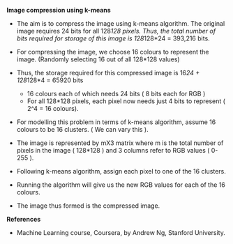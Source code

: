 **Image compression using k-means**

- The aim is to compress the image using k-means algorithm. The original image requires 24 bits for all 128*128 pixels. Thus, the total number of bits required for storage of this image is 128*128*24 = 393,216 bits.
- For compressing the image, we choose 16 colours to represent the image. (Randomly selecting 16 out of all 128*128 values)
- Thus, the storage required for this compressed image is 16*24 + 128*128*4 = 65920 bits
	- 16 colours each of which needs 24 bits ( 8 bits each for RGB ) 
	- For all 128*128 pixels, each pixel now needs just 4 bits to represent ( 2^4 = 16 colours).
	
- For modelling this problem in terms of k-means algorithm, assume 16 colours to be 16 clusters. ( We can vary this ).
- The image is represented by mX3 matrix where m is the total number of pixels in the image ( 128*128 ) and 3 columns refer to RGB values ( 0-255 ).
- Following k-means algorithm, assign each pixel to one of the 16 clusters. 
- Running the algorithm will give us the new RGB values for each of the 16 colours.
- The image thus formed is the compressed image.


**References**
- Machine Learning course, Coursera, by Andrew Ng, Stanford University. 